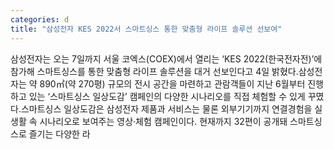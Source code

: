 ```yaml
---
categories: d
title: "삼성전자 KES 2022서 스마트싱스 통한 맞춤형 라이프 솔루션 선보여"
---
```

삼성전자는 오는 7일까지 서울 코엑스(COEX)에서 열리는 ‘KES 2022(한국전자전)’에 참가해 스마트싱스를 통한 맞춤형 라이프 솔루션을 대거 선보인다고 4일 밝혔다.삼성전자는 약 890㎡(약 270평) 규모의 전시 공간을 마련하고 관람객들이 지난 6월부터 진행하고 있는 ‘스마트싱스 일상도감’ 캠페인의 다양한 시나리오를 직접 체험할 수 있게 꾸몄다.스마트싱스 일상도감은 삼성전자 제품과 서비스는 물론 외부기기까지 연결경험을 실생활 속 시나리오로 보여주는 영상·체험 캠페인이다. 현재까지 32편이 공개돼 스마트싱스로 즐기는 다양한 라